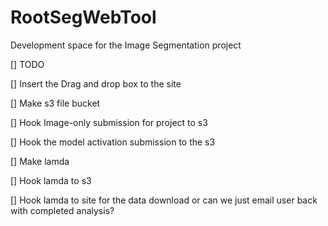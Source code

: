 # RootSegWebTool
Development space for the Image Segmentation project 


[] TODO 

[]  Insert the Drag and drop box to the site

[]  Make s3 file bucket

[]  Hook Image-only submission for project to s3

[]  Hook the model activation submission to the s3

[]  Make lamda 

[]  Hook lamda to s3

[]  Hook lamda to site for the data download or can we just email user back with completed analysis?



